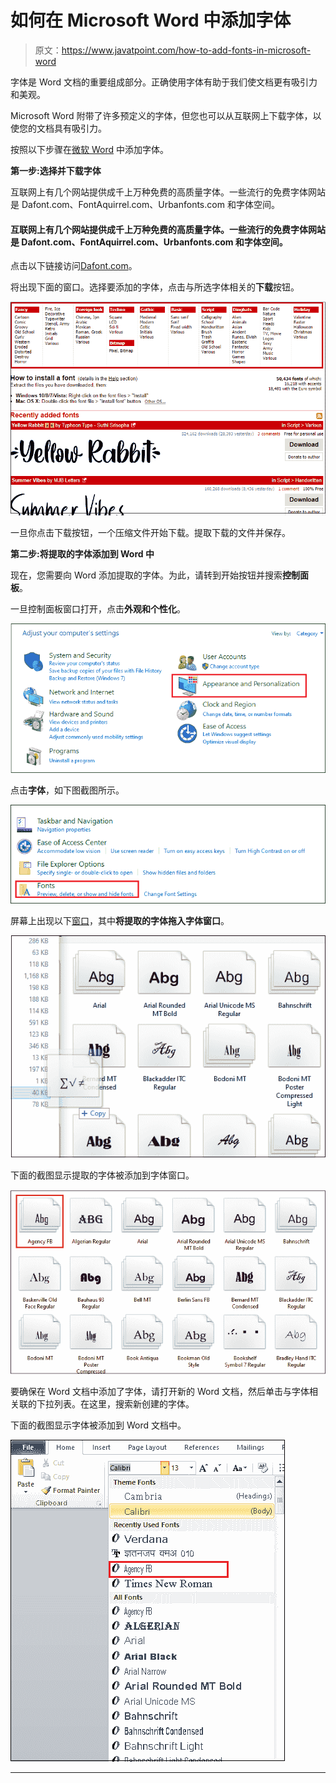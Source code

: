 # 如何在 Microsoft Word 中添加字体

> 原文：<https://www.javatpoint.com/how-to-add-fonts-in-microsoft-word>

字体是 Word 文档的重要组成部分。正确使用字体有助于我们使文档更有吸引力和美观。

Microsoft Word 附带了许多预定义的字体，但您也可以从互联网上下载字体，以使您的文档具有吸引力。

按照以下步骤在[微软 Word](https://www.javatpoint.com/ms-word-tutorial) 中添加字体。

**第一步:选择并下载字体**

互联网上有几个网站提供成千上万种免费的高质量字体。一些流行的免费字体网站是 Dafont.com、FontAquirrel.com、Urbanfonts.com 和字体空间。

#### 互联网上有几个网站提供成千上万种免费的高质量字体。一些流行的免费字体网站是 Dafont.com、FontAquirrel.com、Urbanfonts.com 和字体空间。

点击以下链接访问[Dafont.com](https://www.dafont.com/)。

将出现下面的窗口。选择要添加的字体，点击与所选字体相关的**下载**按钮。

![How to add fonts in Microsoft Word](img/def6c8de591549cd220bccc54cbb9efd.png)

一旦你点击下载按钮，一个压缩文件开始下载。提取下载的文件并保存。

**第二步:将提取的字体添加到 Word 中**

现在，您需要向 Word 添加提取的字体。为此，请转到开始按钮并搜索**控制面板**。

一旦控制面板窗口打开，点击**外观和个性化**。

![How to add fonts in Microsoft Word](img/67ca815b704bd8838d9128d9b75a2954.png)

点击**字体**，如下图截图所示。

![How to add fonts in Microsoft Word](img/c9dc64a82536978de9ef3c04707ef418.png)

屏幕上出现以下[窗口](https://www.javatpoint.com/windows)，其中**将提取的字体拖入字体窗口**。

![How to add fonts in Microsoft Word](img/22cec5e4499d9b17c32e7d0da8cd90e1.png)

下面的截图显示提取的字体被添加到字体窗口。

![How to add fonts in Microsoft Word](img/cddd4aba44010d6988bf30f3622f688d.png)

要确保在 Word 文档中添加了字体，请打开新的 Word 文档，然后单击与字体相关联的下拉列表。在这里，搜索新创建的字体。

下面的截图显示字体被添加到 Word 文档中。

![How to add fonts in Microsoft Word](img/074acdd061102fe822806b08f9d7cc98.png)

* * *